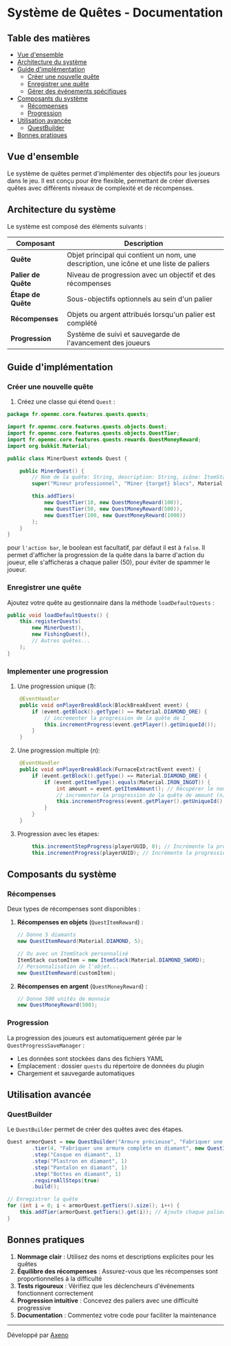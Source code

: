 # Système de Quêtes - Documentation

## Table des matières
- [Vue d'ensemble](#vue-densemble)
- [Architecture du système](#architecture-du-système)
- [Guide d'implémentation](#guide-dimplémentation)
    - [Créer une nouvelle quête](#créer-une-nouvelle-quête)
    - [Enregistrer une quête](#enregistrer-une-quête)
    - [Gérer des événements spécifiques](#gérer-des-événements-spécifiques)
- [Composants du système](#composants-du-système)
    - [Récompenses](#récompenses)
    - [Progression](#progression)
- [Utilisation avancée](#utilisation-avancée)
    - [QuestBuilder](#questbuilder)
- [Bonnes pratiques](#bonnes-pratiques)

## Vue d'ensemble

Le système de quêtes permet d'implémenter des objectifs pour les joueurs dans le jeu. Il est conçu pour être flexible, permettant de créer diverses quêtes avec différents niveaux de complexité et de récompenses.

## Architecture du système

Le système est composé des éléments suivants :

| Composant           | Description                                                                             |
|---------------------|-----------------------------------------------------------------------------------------|
| **Quête**           | Objet principal qui contient un nom, une description, une icône et une liste de paliers |
| **Palier de Quête** | Niveau de progression avec un objectif et des récompenses                               |
| **Étape de Quête**  | Sous-objectifs optionnels au sein d'un palier                                           |
| **Récompenses**     | Objets ou argent attribués lorsqu'un palier est complété                                |
| **Progression**     | Système de suivi et sauvegarde de l'avancement des joueurs                              |

## Guide d'implémentation

### Créer une nouvelle quête

1. Créez une classe qui étend `Quest` :

```java
package fr.openmc.core.features.quests.quests;

import fr.openmc.core.features.quests.objects.Quest;
import fr.openmc.core.features.quests.objects.QuestTier;
import fr.openmc.core.features.quests.rewards.QuestMoneyReward;
import org.bukkit.Material;

public class MinerQuest extends Quest {

    public MinerQuest() {
        // Nom de la quête: String, description: String, icône: ItemStack ou Material, Action bar: boolean *facultatif*
        super("Mineur professionnel", "Miner {target} blocs", Material.DIAMOND_PICKAXE, false);

        this.addTiers(
            new QuestTier(10, new QuestMoneyReward(100)),
            new QuestTier(50, new QuestMoneyReward(500)),
            new QuestTier(100, new QuestMoneyReward(1000))
        );
    }
}
```

pour `l'action bar`, le boolean est facultatif, par défaut il est à `false`.
Il permet d'afficher la progression de la quête dans la barre d'action du joueur, elle s'afficheras a chaque palier (50), pour éviter de spammer le joueur.

### Enregistrer une quête

Ajoutez votre quête au gestionnaire dans la méthode `loadDefaultQuests` :

```java
public void loadDefaultQuests() {
    this.registerQuests(
        new MinerQuest(),
        new FishingQuest(),
        // Autres quêtes...
    );
}
```

### Implementer une progression

1. Une progression unique (*1*):

```java
    @EventHandler
    public void onPlayerBreakBlock(BlockBreakEvent event) {
        if (event.getBlock().getType() == Material.DIAMOND_ORE) {
            // incrementer la progression de la quête de 1
            this.incrementProgress(event.getPlayer().getUniqueId());
        }
    }
```

2. Une progression multiple (*n*):

```java
    @EventHandler
    public void onPlayerBreakBlock(FurnaceExtractEvent event) {
        if (event.getBlock().getType() == Material.DIAMOND_ORE) {
            if (event.getItemType().equals(Material.IRON_INGOT)) {
                int amount = event.getItemAmount(); // Récupérer le nombre d'items extraits
                // incrementer la progression de la quête de amount (n)
                this.incrementProgress(event.getPlayer().getUniqueId(), amount);
            }
        }
    }
```

3. Progression avec les étapes:
```java
        this.incrementStepProgress(playerUUID, 0); // Incrémente la progression de l'étape 0 (= index)
        this.incrementProgress(playerUUID); // Incrémente la progression de la quête
```

## Composants du système

### Récompenses

Deux types de récompenses sont disponibles :

1. **Récompenses en objets** (`QuestItemReward`) :
   ```java
   // Donne 5 diamants
   new QuestItemReward(Material.DIAMOND, 5);
   
   // Ou avec un ItemStack personnalisé
   ItemStack customItem = new ItemStack(Material.DIAMOND_SWORD);
   // Personnalisation de l'objet...
   new QuestItemReward(customItem);
   ```

2. **Récompenses en argent** (`QuestMoneyReward`) :
   ```java
   // Donne 500 unités de monnaie
   new QuestMoneyReward(500);
   ```

### Progression

La progression des joueurs est automatiquement gérée par le `QuestProgressSaveManager` :
- Les données sont stockées dans des fichiers YAML
- Emplacement : dossier `quests` du répertoire de données du plugin
- Chargement et sauvegarde automatiques

## Utilisation avancée

### QuestBuilder

Le `QuestBuilder` permet de créer des quêtes avec des étapes.

```java
Quest armorQuest = new QuestBuilder("Armure précieuse", "Fabriquer une armure complète en diamant", new ItemStack(Material.DIAMOND_CHESTPLATE))
        .tier(4, "Fabriquer une armure complète en diamant", new QuestItemReward(Material.DIAMOND, 10))
        .step("Casque en diamant", 1)
        .step("Plastron en diamant", 1)
        .step("Pantalon en diamant", 1)
        .step("Bottes en diamant", 1)
        .requireAllSteps(true)
        .build();

// Enregistrer la quête
for (int i = 0; i < armorQuest.getTiers().size(); i++) {
    this.addTier(armorQuest.getTiers().get(i)); // Ajoute chaque palier à la quête 
}  
```

## Bonnes pratiques

1. **Nommage clair** : Utilisez des noms et descriptions explicites pour les quêtes
2. **Équilibre des récompenses** : Assurez-vous que les récompenses sont proportionnelles à la difficulté
3. **Tests rigoureux** : Vérifiez que les déclencheurs d'événements fonctionnent correctement
4. **Progression intuitive** : Concevez des paliers avec une difficulté progressive
5. **Documentation** : Commentez votre code pour faciliter la maintenance

---

Développé par [Axeno](https://github.com/AxenoDev)